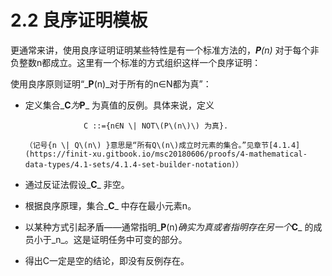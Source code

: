 # 2.2 良序证明模板

更通常来讲，使用良序证明证明某些特性是有一个标准方法的，_**P**\(n\)_ 对于每个非负整数n都成立。这里有一个标准的方式组织这样一个良序证明：

使用良序原则证明“_**P**\(n\)_对于所有的n∈N都为真”：

* 定义集合_**C**_为_**P**_ 为真值的反例。具体来说，定义

                   C ::={n∈N \| NOT\(P\(n\)\) 为真}.

      （记号{n \| Q\(n\) }意思是“所有Q\(n\)成立时元素的集合。”见章节[4.1.4](https://finit-xu.gitbook.io/msc20180606/proofs/4-mathematical-data-types/4.1-sets/4.1.4-set-builder-notation)）

* 通过反证法假设_**C**_ 非空。
* 根据良序原理，集合_**C**_ 中存在最小元素n。
* 以某种方式引起矛盾——通常指明_**P**\(n\)_确实为真或者指明存在另一个_**C**_ 的成员小于_n_。这是证明任务中可变的部分。
* 得出C一定是空的结论，即没有反例存在。



